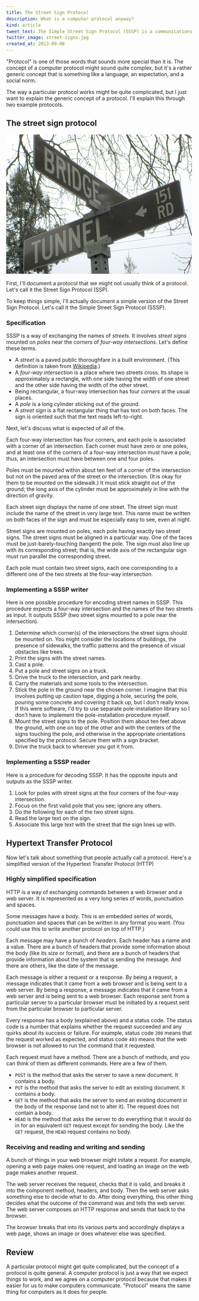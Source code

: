 ```yaml
---
title: The Street Sign Protocol
description: What is a computer protocol anyway?
kind: article
tweet_text: The Simple Street Sign Protocol (SSSP) is a communications protocol used to orient humans to their location within a street grid http://thomaslevine.com/!/street-sign-protocol
twitter_image: street-signs.jpg
created_at: 2013-09-08
---
```

"Protocol" is one of those words that sounds more special than it is.
The concept of a computer protocol might sound quite complex, but
it's a rather generic concept that is something like a language,
an expectation, and a social norm.

The way a particular protocol works might be quite complicated, but
I just want to explain the generic concept of a protocol. I'll explain
this through two example protocols.

## The street sign protocol 
![Street signs](street-signs.jpg)
<!-- http://farm3.staticflickr.com/2132/2302062601_dd0f89779d.jpg
     http://oaklandwiki.org/Street_Signs -->

First, I'll document a protocol that we might not usually think of a
protocol. Let's call it the Street Sign Protocol (SSP).

To keep things simple, I'll actually document a simple version of the
Street Sign Protocol. Let's call it the Simple Street Sign Protocol (SSSP).

### Specification
SSSP is a way of exchanging the names of *streets*. It involves
*street signs* mounted on *poles* near the *corners* of
*four-way intersections*. Let's define these terms.

* A *street* is a paved public thoroughfare in a built environment.
    (This definition is taken from [Wikipedia](http://en.wikipedia.org/wiki/Street).)
* A *four-way intersection* is a place where two streets cross.
    Its shape is approximately a rectangle, with one side having the
    width of one street and the other side having the width of the
    other street.
* Being rectangular, a four-way intersection has four *corners* at the
    usual places.
* A *pole* is a long cylinder sticking out of the ground.
* A *street sign* is a flat rectangular thing that has text on both faces.
    The sign is oriented such that the text reads left-to-right.

Next, let's discuss what is expected of all of the.

Each four-way intersection has four corners, and each pole is associated with
a corner of an intersection. Each corner must have zero or one poles, and at least
one of the corners of a four-way intersection must have a pole; thus, an
intersection must have between one and four poles.

Poles must be mounted within about ten feet of a corner of the intersection
but not on the paved area of the street or the intersection. (It is okay for them
to be mounted on the sidewalk.) It must stick straight out of the ground; the long
axis of the cylinder must be approximately in line with the direction of gravity.

Each street sign displays the name of one street. The street sign must include the
name of the street in very large text. This name must be written on both faces of
the sign and must be especially easy to see, even at night.

Street signs are mounted on poles, each pole having exactly two street signs.
The street signs must be aligned in a particular way. One of the faces must be
just-barely-touching (tangent) the pole. The sign must also line up with its
corresponding street; that is, the wide axis of the rectangular sign must run
parallel the corresponding street.

Each pole must contain two street signs, each one corresponding to a different
one of the two streets at the four-way intersection.

### Implementing a SSSP writer
Here is one possible procedure for encoding street names in SSSP. This procedure
expects a four-way intersection and the names of the two streets as input. It
outputs SSSP (two street signs mounted to a pole near the intersection).

1. Determine which corner(s) of the intersections the street signs should be
    mounted on. You might consider the locations of buildings, the presence
    of sidewalks, the traffic patterns and the presence of visual obstacles
    like trees.
2. Print the signs with the street names.
3. Cast a pole.
4. Put a pole and street signs on a truck.
5. Drive the truck to the intersection, and park nearby.
6. Carry the materials and some tools to the intersection.
7. Stick the pole in the ground near the chosen corner. I imagine that this
    involves putting up caution tape, digging a hole, securing the pole, pouring
    some concrete and covering it back up, but I don't really know. If this were
    software, I'd try to use separate pole-installation library so I don't have
    to implement the pole-installation procedure myself.
8. Mount the street signs to the pole. Position them about ten feet above the ground,
    with one on top of the other and with the centers of the signs touching the pole,
    and otherwise in the appropriate orientations specified by the protocol. Secure
    them with a sign bracket.
9. Drive the truck back to wherever you got it from.

### Implementing a SSSP reader
Here is a procedure for decoding SSSP. It has the opposite inputs and outputs as
the SSSP writer.

1. Look for poles with street signs at the four corners of the four-way intersection.
2. Focus on the first valid pole that you see; ignore any others.
3. Do the following for each of the two street signs.
  1. Read the large text on the sign.
  2. Associate this large text with the street that the sign lines up with.

## Hypertext Transfer Protocol
Now let's talk about something that people actually call a protocol.
Here's a simplified version of the Hypertext Transfer Protocol (HTTP)

### Highly simplified specification
HTTP is a way of exchanging commands between a web browser and a web server.
It is represented as a very long series of words, punctuation and spaces.

Some messages have a *body*. This is an embedded series of words, punctuation
and spaces that can be written in any format you want. (You could use this to
write another protocol on top of HTTP.)

Each message may have a bunch of *headers*. Each header has a name and a value.
There are a bunch of headers that provide some information about the body
(like its size or format), and there are a bunch of headers that provide
information about the system that is sending the message. And there are others,
like the date of the message.

Each message is either a request or a response. By being a request, a message
indicates that it came from a web browser and is being sent to a web server.
By being a response, a message indicates that it came from a web server and
is being sent to a web browser. Each response sent from a particular server
to a particular browser must be initiated by a request sent from the
particular browser to particular server.

Every response has a body (explained above) and a status code. The status code
is a number that explains whether the request succeeded and any quirks about its
success or failure. For example, status code `200` means that the request worked
as expected, and status code `403` means that the web browser is not allowed to
run the command that it requested.

Each request must have a method. There are a bunch of methods, and you can think
of them as different commands. Here are a few of them.

* `POST` is the method that asks the server to save a new document.
    It contains a body.
* `PUT` is the method that asks the server to edit an existing document.
    It contains a body.
* `GET` is the method that asks the server to send an existing document in the
    body of the response (and not to alter it). The request does not contain a body.
* `HEAD` is the method that asks the server to do everything that it would do in
    for an equivalent `GET` request except for sending the body. Like the `GET`
    request, the `HEAD` request contains no body.

### Receiving and reading and writing and sending
A bunch of things in your web browser might initate a request. For example, opening
a web page makes one request, and loading an image on the web page makes another request.

The web server receives the request, checks that it is valid, and breaks it into the
component method, headers, and body. Then the web server asks something else to decide
what to do. After doing everything, this other thing decides what the outcome of the
command was and tells the web server. The web server composes an HTTP response and
sends that back to the browser.

The browser breaks that into its various parts and accordingly displays a web page,
shows an image or does whatever else was specified.

## Review
A particular protocol might get quite complicated, but the concept of a protocol
is quite general.
A computer protocol is just a way that we expect things to work, and we agree on a
computer protocol because that makes it easier for us to make computers communicate.
"Protocol" means the same thing for computers as it does for people.
